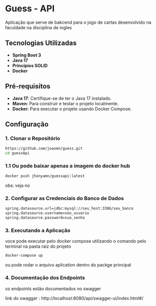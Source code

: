 # Guess - API

Aplicação que serve de bakcend para o jogo de cartas desenvolvido na faculdade na disciplina de ingles


## Tecnologias Utilizadas

- **Spring Boot 3**
- **Java 17**
- **Princípios SOLID**
- **Docker**

## Pré-requisitos

- **Java 17**: Certifique-se de ter o Java 17 instalado.
- **Maven**: Para construir e testar o projeto localmente.
- **Docker**: Para executar o projeto usando Docker Compose.

## Configuração

### 1. Clonar o Repositório

```bash
https://github.com/joaomn/guess.git
cd guessApi

```

### 1.1 Ou pode baixar apenas a imagem do docker hub

```bash
docker push jhonyamn/guessapi:latest

```

obs: veja no 

### 2. Configurar as Credenciais do Banco de Dados

```bash
spring.datasource.url=jdbc:mysql://seu_host:3306/seu_banco
spring.datasource.username=seu_usuario
spring.datasource.password=sua_senha

```

### 3. Executando a Aplicação

voce pode executar pelo docker compose utilizando o comando pelo terminal na pasta raiz do projeto

```bash
docker-compose up

```

ou pode rodar o arquivo aplication dentro do packge principal

### 4. Documentação dos Endpoints

os endpoints estão documentados no swagger

link do swagger : http://localhost:8080/api/swagger-ui/index.html#/
